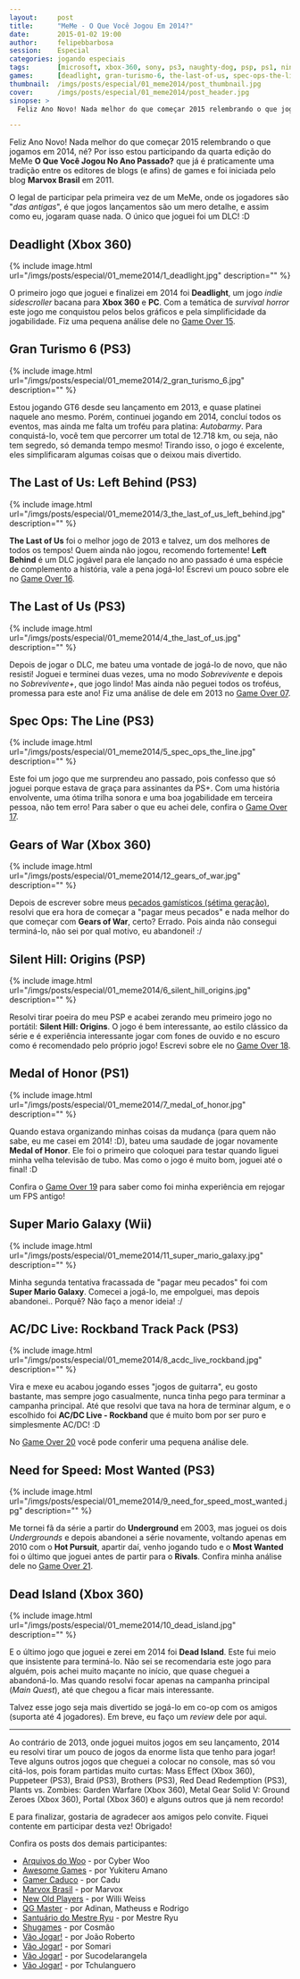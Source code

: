 ```yaml
---
layout:     post
title:      "MeMe - O Que Você Jogou Em 2014?"
date:       2015-01-02 19:00
author:     felipebbarbosa
session:    Especial
categories: jogando especiais
tags:       [microsoft, xbox-360, sony, ps3, naughty-dog, psp, ps1, nintendo, wii, need-for-speed, especial]
games:      [deadlight, gran-turismo-6, the-last-of-us, spec-ops-the-line, gears-of-war, silent-hill-origins, medal-of-honor, super-mario-galaxy, acdc-rockband, need-for-speed-most-wanted, dead-island]
thumbnail:  /imgs/posts/especial/01_meme2014/post_thumbnail.jpg
cover:      /imgs/posts/especial/01_meme2014/post_header.jpg
sinopse: >
  Feliz Ano Novo! Nada melhor do que começar 2015 relembrando o que jogamos em 2014, né? Por isso estou participando da quarta edição do MeMe O Que Você Jogou No Ano Passado? que já é praticamente uma tradição entre os editores de blogs (e afins) de games e foi iniciada pelo blog Marvox Brasil em 2011.

---
```

Feliz Ano Novo! Nada melhor do que começar 2015 relembrando o que jogamos em 2014, né? Por isso estou participando da quarta edição do MeMe **O Que Você Jogou No Ano Passado?** que já é praticamente uma tradição entre os editores de blogs (e afins) de games e foi iniciada pelo blog **Marvox Brasil** em 2011.

O legal de participar pela primeira vez de um MeMe, onde os jogadores são "*das antigas*", é que jogos lançamentos são um mero detalhe, e assim como eu, jogaram quase nada. O único que joguei foi um DLC! :D

## Deadlight (Xbox 360)

{% include image.html url="/imgs/posts/especial/01_meme2014/1_deadlight.jpg" description="" %}

O primeiro jogo que joguei e finalizei em 2014 foi **Deadlight**, um jogo *indie sidescroller* bacana para **Xbox 360** e **PC**. Com a temática de *survival horror* este jogo me conquistou pelos belos gráficos e pela simplificidade da jogabilidade. Fiz uma pequena análise dele no [Game Over 15](/jogando/analise/2014/01/02/analise-deadlight-xbox-360.html).

## Gran Turismo 6 (PS3)

{% include image.html url="/imgs/posts/especial/01_meme2014/2_gran_turismo_6.jpg" description="" %}

Estou jogando GT6 desde seu lançamento em 2013, e quase platinei naquele ano mesmo. Porém, continuei jogando em 2014, concluí todos os eventos, mas ainda me falta um troféu para platina: *Autobarmy*. Para conquistá-lo, você tem que percorrer um total de 12.718 km, ou seja, não tem segredo, só demanda tempo mesmo! Tirando isso, o jogo é excelente, eles simplificaram algumas coisas que o deixou mais divertido.

## The Last of Us: Left Behind (PS3)

{% include image.html url="/imgs/posts/especial/01_meme2014/3_the_last_of_us_left_behind.jpg" description="" %}

**The Last of Us** foi o melhor jogo de 2013 e talvez, um dos melhores de todos os tempos! Quem ainda não jogou, recomendo fortemente! **Left Behind** é um DLC jogável para ele lançado no ano passado é uma espécie de complemento a história, vale a pena jogá-lo! Escrevi um pouco sobre ele no [Game Over 16](/jogando/analise/2014/03/09/analise-the-last-of-us-left-behind-dlc-ps3.html).

## The Last of Us (PS3)

{% include image.html url="/imgs/posts/especial/01_meme2014/4_the_last_of_us.jpg" description="" %}

Depois de jogar o DLC, me bateu uma vontade de jogá-lo de novo, que não resisti! Joguei e terminei duas vezes, uma no modo *Sobrevivente* e depois no *Sobrevivente+*, que jogo lindo! Mas ainda não peguei todos os troféus, promessa para este ano! Fiz uma análise de dele em 2013 no [Game Over 07](/jogando/analise/2013/06/23/analise-the-last-of-us-ps3.html).

## Spec Ops: The Line (PS3)

{% include image.html url="/imgs/posts/especial/01_meme2014/5_spec_ops_the_line.jpg" description="" %}

Este foi um jogo que me surprendeu ano passado, pois confesso que só joguei porque estava de graça para assinantes da PS+. Com uma história envolvente, uma ótima trilha sonora e uma boa jogabilidade em terceira pessoa, não tem erro! Para saber o que eu achei dele, confira o [Game Over 17](/jogando/analise/2014/07/19/analise-spec-ops-the-line-ps3.html).

## Gears of War (Xbox 360)

{% include image.html url="/imgs/posts/especial/01_meme2014/12_gears_of_war.jpg" description="" %}

Depois de escrever sobre meus [pecados gamísticos (sétima geração)](/jogando/toplist/2014/05/01/pecados-gamisticos-setima-geracao.html), resolvi que era hora de começar a "pagar meus pecados" e nada melhor do que começar com **Gears of War**, certo? Errado. Pois ainda não consegui terminá-lo, não sei por qual motivo, eu abandonei! :/

## Silent Hill: Origins (PSP)

{% include image.html url="/imgs/posts/especial/01_meme2014/6_silent_hill_origins.jpg" description="" %}

Resolvi tirar poeira do meu PSP e acabei zerando meu primeiro jogo no portátil: **Silent Hill: Origins**. O jogo é bem interessante, ao estilo clássico da série e é experiência interessante jogar com fones de ouvido e no escuro como é recomendado pelo próprio jogo! Escrevi sobre ele no [Game Over 18](/jogando/analise/2014/08/03/analise-silent-hill-origins-psp.html).

## Medal of Honor (PS1)

{% include image.html url="/imgs/posts/especial/01_meme2014/7_medal_of_honor.jpg" description="" %}

Quando estava organizando minhas coisas da mudança (para quem não sabe, eu me casei em 2014! :D), bateu uma saudade de jogar novamente **Medal of Honor**. Ele foi o primeiro que coloquei para testar quando liguei minha velha televisão de tubo. Mas como o jogo é muito bom, joguei até o final! :D

Confira o [Game Over 19](/jogando/analise/2014/09/11/analise-medal-of-honor-ps1.html) para saber como foi minha experiência em rejogar um FPS antigo!

## Super Mario Galaxy (Wii)

{% include image.html url="/imgs/posts/especial/01_meme2014/11_super_mario_galaxy.jpg" description="" %}

Minha segunda tentativa fracassada de "pagar meu pecados" foi com **Super Mario Galaxy**. Comecei a jogá-lo, me empolguei, mas depois abandonei.. Porquê? Não faço a menor ideia! :/

## AC/DC Live: Rockband Track Pack (PS3)

{% include image.html url="/imgs/posts/especial/01_meme2014/8_acdc_live_rockband.jpg" description="" %}

Vira e mexe eu acabou jogando esses "jogos de guitarra", eu gosto bastante, mas sempre jogo casualmente, nunca tinha pego para terminar a campanha principal. Até que resolvi que tava na hora de terminar algum, e o escolhido foi **AC/DC Live - Rockband** que é muito bom por ser puro e simplesmente AC/DC! :D

No [Game Over 20](/jogando/analise/2014/11/04/analise-acdc-live-rockband-ps3.html) você pode conferir uma pequena análise dele.

## Need for Speed: Most Wanted (PS3)

{% include image.html url="/imgs/posts/especial/01_meme2014/9_need_for_speed_most_wanted.jpg" description="" %}

Me tornei fã da série a partir do **Underground** em 2003, mas joguei os dois *Undergrounds* e depois abandonei a série novamente, voltando apenas em 2010 com o **Hot Pursuit**, apartir daí, venho jogando tudo e o **Most Wanted** foi o último que joguei antes de partir para o **Rivals**. Confira minha análise dele no [Game Over 21](jogando/analise/2014/12/26/analise-need-for-speed-most-wanted-ps3.html).

## Dead Island (Xbox 360)

{% include image.html url="/imgs/posts/especial/01_meme2014/10_dead_island.jpg" description="" %}

E o último jogo que joguei e zerei em 2014 foi **Dead Island**. Este fui meio que insistente para terminá-lo. Não sei se recomendaria este jogo para alguém, pois achei muito maçante no início, que quase cheguei a abandoná-lo. Mas quando resolvi focar apenas na campanha principal (*Main Quest*), até que chegou a ficar mais interessante.

Talvez esse jogo seja mais divertido se jogá-lo em co-op com os amigos (suporta até 4 jogadores). Em breve, eu faço um *review* dele por aqui.

---

Ao contrário de 2013, onde joguei muitos jogos em seu lançamento, 2014 eu resolvi tirar um pouco de jogos da enorme lista que tenho para jogar! Teve alguns outros jogos que cheguei a colocar no console, mas só vou citá-los, pois foram partidas muito curtas: Mass Effect (Xbox 360), Puppeteer (PS3), Braid (PS3), Brothers (PS3), Red Dead Redemption (PS3), Plants vs. Zombies: Garden Warfare (Xbox 360), Metal Gear Solid V: Ground Zeroes (Xbox 360), Portal (Xbox 360) e alguns outros que já nem recordo!

E para finalizar, gostaria de agradecer aos amigos pelo convite. Fiquei contente em participar desta vez! Obrigado!

Confira os posts dos demais participantes:

- [Arquivos do Woo](http://arquivosdowoo.blogspot.com.br/2014/12/o-que-voce-jogou-em-2014.html) - por Cyber Woo
- [Awesome Games](https://www.youtube.com/watch?v=vOtyhZflgw4) - por Yukiteru Amano
- [Gamer Caduco](http://gamercaduco.com/2014/12/22/meme-o-que-voce-jogou-em-2014/) - por Cadu
- [Marvox Brasil](http://marvoxbrasil.wordpress.com/2014/12/30/meme-gamer-o-que-voce-jogou-em-2014/) - por Marvox
- [New Old Players](http://newoldplayers.blogspot.com.br/2014/12/meme-gamer-o-que-eu-joguei-em-2014.html) - por Willi Weiss
- [QG Master](http://qgmaster.blogspot.com.br/2014/12/meme-gamer-o-que-voce-jogou-em-2014.html) - por Adinan, Matheuss e Rodrigo
- [Santuário do Mestre Ryu](http://www.santuariodomestreryu.com.br/2014/12/o-que-voce-jogou-em-2014-king-of.html) - por Mestre Ryu
- [Shugames](http://shugames.blogspot.com.br/2014/12/meme-gamer-o-que-voce-jogou-em-2014.html) - por Cosmão
- [Vão Jogar!](http://vaojogar.com.br/escrito/o-que-eu-joguei-em-2014-joao-roberto) - por João Roberto
- [Vão Jogar!](http://vaojogar.com.br/escrito/o-que-eu-joguei-em-2014-somari) - por Somari
- [Vão Jogar!](http://vaojogar.com.br/escrito/o-que-eu-joguei-em-2014-sucodelarangela) - por Sucodelarangela
- [Vão Jogar!](http://vaojogar.com.br/escrito/o-que-eu-joguei-em-2014-tchulanguero) - por Tchulanguero
